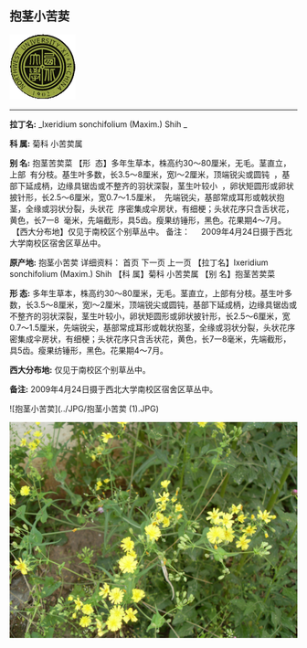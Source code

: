 ## 抱茎小苦荬

![西北大学校园网络植物志](../JPG/nwu.gif)

---

**拉丁名:**  _Ixeridium sonchifolium (Maxim.) Shih _

**科 属:** 菊科 小苦荬属

**别 名:** 抱茎苦荬菜
【形  态】多年生草本，株高约30～80厘米，无毛。茎直立，上部
 有分枝。基生叶多数，长3.5～8厘米，宽l～2厘米，顶端锐尖或圆钝
 ，基部下延成柄，边缘具锯齿或不整齐的羽状深裂，茎生叶较小
 ，卵状矩圆形或卵状披针形，长2.5～6厘米，宽0.7～1.5厘米，
 先端锐尖，基部常成耳形或戟状抱茎，全缘或羽状分裂，头状花
 序密集成伞房状，有细梗；头状花序只含舌状花，黄色，长7一8
 毫米，先端截形，具5齿。瘦果纺锤形，黑色。花果期4～7月。
 【西大分布地】仅见于南校区个别草丛中。
备注：
    2009年4月24日摄于西北大学南校区宿舍区草丛中。

**原产地:** 抱茎小苦荬
详细资料： 首页 下一页 上一页
【拉丁名】Ixeridium sonchifolium (Maxim.) Shih 
【科 属】菊科 小苦荬属
【别 名】抱茎苦荬菜

**形  态:** 多年生草本，株高约30～80厘米，无毛。茎直立，上部有分枝。基生叶多数，长3.5～8厘米，宽l～2厘米，顶端锐尖或圆钝，基部下延成柄，边缘具锯齿或不整齐的羽状深裂，茎生叶较小，卵状矩圆形或卵状披针形，长2.5～6厘米，宽0.7～1.5厘米，先端锐尖，基部常成耳形或戟状抱茎，全缘或羽状分裂，头状花序密集成伞房状，有细梗；头状花序只含舌状花，黄色，长7一8毫米，先端截形，具5齿。瘦果纺锤形，黑色。花果期4～7月。

**西大分布地:** 仅见于南校区个别草丛中。

**备注:** 2009年4月24日摄于西北大学南校区宿舍区草丛中。

![抱茎小苦荬](../JPG/抱茎小苦荬 (1).JPG) 

![抱茎小苦荬](../JPG/抱茎小苦荬.JPG) 

